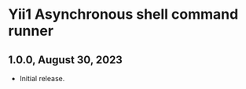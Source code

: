 Yii1 Asynchronous shell command runner 
======================================

1.0.0, August 30, 2023
----------------------

- Initial release.
